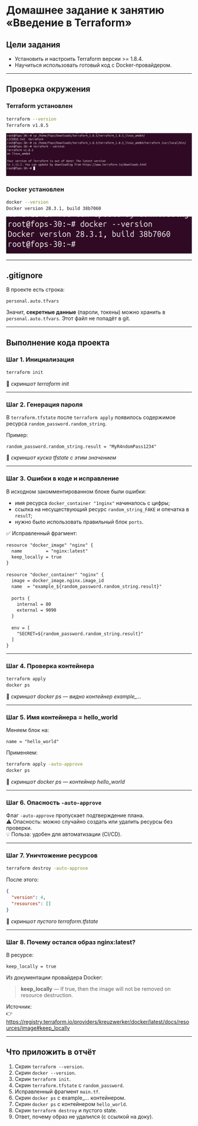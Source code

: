 # Домашнее задание к занятию «Введение в Terraform»

## Цели задания
- Установить и настроить Terraform версии >= 1.8.4.  
- Научиться использовать готовый код с Docker-провайдером.  

---

## Проверка окружения

### Terraform установлен
```bash
terraform --version
Terraform v1.8.5
```
![text](img/1.png)

### Docker установлен
```bash
docker --version
Docker version 28.3.1, build 38b7060
```
![text](img/2.png)

---

## .gitignore
В проекте есть строка:
```gitignore
personal.auto.tfvars
```
Значит, **секретные данные** (пароли, токены) можно хранить в `personal.auto.tfvars`. Этот файл не попадёт в git.  

---

## Выполнение кода проекта

### Шаг 1. Инициализация
```bash
terraform init
```
📎 *скриншот terraform init*

---

### Шаг 2. Генерация пароля
В `terraform.tfstate` после `terraform apply` появилось содержимое ресурса `random_password.random_string`.  

Пример:
```hcl
random_password.random_string.result = "MyR4ndomPass1234"
```
📎 *скриншот куска tfstate с этим значением*

---

### Шаг 3. Ошибки в коде и исправление

В исходном закомментированном блоке были ошибки:
- имя ресурса `docker_container "1nginx"` начиналось с цифры;
- ссылка на несуществующий ресурс `random_string_FAKE` и опечатка в `resulT`;
- нужно было использовать правильный блок `ports`.

✅ Исправленный фрагмент:
```hcl
resource "docker_image" "nginx" {
  name         = "nginx:latest"
  keep_locally = true
}

resource "docker_container" "nginx" {
  image = docker_image.nginx.image_id
  name  = "example_${random_password.random_string.result}"

  ports {
    internal = 80
    external = 9090
  }

  env = [
    "SECRET=${random_password.random_string.result}"
  ]
}
```

---

### Шаг 4. Проверка контейнера
```bash
terraform apply
docker ps
```
📎 *скриншот docker ps — видно контейнер example_...*

---

### Шаг 5. Имя контейнера = hello_world
Меняем блок на:
```hcl
name = "hello_world"
```

Применяем:
```bash
terraform apply -auto-approve
docker ps
```
📎 *скриншот docker ps — контейнер hello_world*

---

### Шаг 6. Опасность `-auto-approve`
Флаг `-auto-approve` пропускает подтверждение плана.  
⚠️ Опасность: можно случайно создать или удалить ресурсы без проверки.  
💡 Польза: удобен для автоматизации (CI/CD).  

---

### Шаг 7. Уничтожение ресурсов
```bash
terraform destroy -auto-approve
```

После этого:
```json
{
  "version": 4,
  "resources": []
}
```
📎 *скриншот пустого terraform.tfstate*

---

### Шаг 8. Почему остался образ nginx:latest?
В ресурсе:
```hcl
keep_locally = true
```

Из документации провайдера Docker:  
> **keep_locally** — If true, then the image will not be removed on resource destruction.  

Источник:  
👉 https://registry.terraform.io/providers/kreuzwerker/docker/latest/docs/resources/image#keep_locally

---

## Что приложить в отчёт
1. Скрин `terraform --version`.  
2. Скрин `docker --version`.  
3. Скрин `terraform init`.  
4. Скрин `terraform.tfstate` с `random_password`.  
5. Исправленный фрагмент `main.tf`.  
6. Скрин `docker ps` с example\_... контейнером.  
7. Скрин `docker ps` с контейнером `hello_world`.  
8. Скрин `terraform destroy` и пустого state.  
9. Ответ, почему образ не удалился (с ссылкой на доку).  
